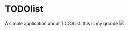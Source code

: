 # TODOlist
A simple application about TODOList.
this is my qrcode <img src="http://oplinjie.github.io/TODOlist/assets/images/todo.png" />
